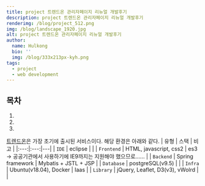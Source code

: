 ```yaml
---
title: project 트렌드온 관리자페이지 리뉴얼 개발후기
description: project 트렌드온 관리자페이지 리뉴얼 개발후기
renderimg: /blog/project_512.png
img: /blog/landscape_1920.jpg
alt: project 트렌드온 관리자페이지 리뉴얼 개발후기
author:
  name: Hulkong
  bio: ''
  img: /blog/333x213px-kyh.png
tags:
  - project
  - web development
---
```


## 목차

1.
2.
3.

[트렌드온](https://trend-on.co.kr)은 가장 초기에 출시된 서비스이다. 해당 환경은 아래와 같다.
| 유형 | 스택 | 비고 |
|:---:|:---:|---|
| `IDE` | eclipse | |
| `Frontend` | HTML, javascript, css2 | es3 -> 공공기관에서 사용하기에 IE9까지는 지원해야 했으므로...... |
| `Backend` | Spring framework | Mybatis + JSTL + JSP |
| `Database` | postgreSQL(v9.5) | |
| `Infra` | Ubuntu(v18.04), Docker | Iaas |
| `Library` | jQuery, Leaflet, D3(v3), vWolrd | |
